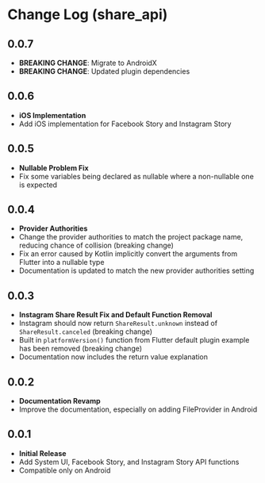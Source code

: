 # Change Log (share_api)

## 0.0.7
* **BREAKING CHANGE**: Migrate to AndroidX
* **BREAKING CHANGE**: Updated plugin dependencies

## 0.0.6
* **iOS Implementation**
* Add iOS implementation for Facebook Story and Instagram Story

## 0.0.5
* **Nullable Problem Fix**
* Fix some variables being declared as nullable where a non-nullable one is expected

## 0.0.4
* **Provider Authorities**
* Change the provider authorities to match the project package name, reducing chance of collision (breaking change)
* Fix an error caused by Kotlin implicitly convert the arguments from Flutter into a nullable type
* Documentation is updated to match the new provider authorities setting

## 0.0.3

* **Instagram Share Result Fix and Default Function Removal**
* Instagram should now return `ShareResult.unknown` instead of `ShareResult.canceled` (breaking change)
* Built in `platformVersion()` function from Flutter default plugin example has been removed (breaking change)
* Documentation now includes the return value explanation

## 0.0.2

* **Documentation Revamp**
* Improve the documentation, especially on adding FileProvider in Android

## 0.0.1

* **Initial Release**
* Add System UI, Facebook Story, and Instagram Story API functions
* Compatible only on Android